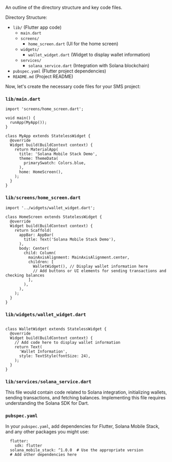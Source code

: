An outline of the directory structure and key code files. 

Directory Structure:
- `lib/` (Flutter app code)
  - `main.dart`
  - `screens/`
    - `home_screen.dart` (UI for the home screen)
  - `widgets/`
    - `wallet_widget.dart` (Widget to display wallet information)
  - `services/`
    - `solana_service.dart` (Integration with Solana blockchain)
- `pubspec.yaml` (Flutter project dependencies)
- `README.md` (Project README)

Now, let's create the necessary code files for your SMS project:

### `lib/main.dart`

```import 'package:flutter/material.dart';
import 'screens/home_screen.dart';

void main() {
  runApp(MyApp());
}

class MyApp extends StatelessWidget {
  @override
  Widget build(BuildContext context) {
    return MaterialApp(
      title: 'Solana Mobile Stack Demo',
      theme: ThemeData(
        primarySwatch: Colors.blue,
      ),
      home: HomeScreen(),
    );
  }
}
```

### `lib/screens/home_screen.dart`

```import 'package:flutter/material.dart';
import '../widgets/wallet_widget.dart';

class HomeScreen extends StatelessWidget {
  @override
  Widget build(BuildContext context) {
    return Scaffold(
      appBar: AppBar(
        title: Text('Solana Mobile Stack Demo'),
      ),
      body: Center(
        child: Column(
          mainAxisAlignment: MainAxisAlignment.center,
          children: [
            WalletWidget(), // Display wallet information here
            // Add buttons or UI elements for sending transactions and checking balances
          ],
        ),
      ),
    );
  }
}
```

### `lib/widgets/wallet_widget.dart`

```import 'package:flutter/material.dart';

class WalletWidget extends StatelessWidget {
  @override
  Widget build(BuildContext context) {
    // Add code here to display wallet information
    return Text(
      'Wallet Information',
      style: TextStyle(fontSize: 24),
    );
  }
}
```

### `lib/services/solana_service.dart`

This file would contain code related to Solana integration, initializing wallets, sending transactions, and fetching balances. Implementing this file requires understanding the Solana SDK for Dart.

### `pubspec.yaml`

In your `pubspec.yaml`, add dependencies for Flutter, Solana Mobile Stack, and any other packages you might use:

```dependencies:
  flutter:
    sdk: flutter
  solana_mobile_stack: ^1.0.0  # Use the appropriate version
  # Add other dependencies here
```
